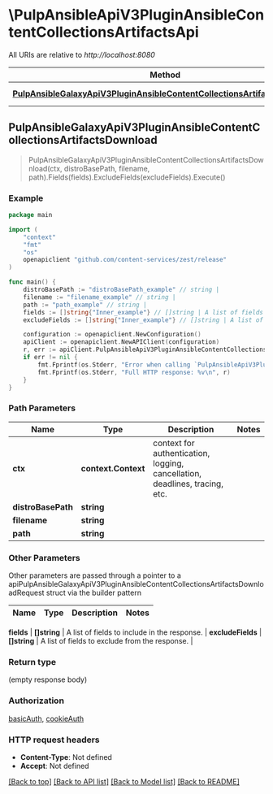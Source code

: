 # \PulpAnsibleApiV3PluginAnsibleContentCollectionsArtifactsApi

All URIs are relative to *http://localhost:8080*

Method | HTTP request | Description
------------- | ------------- | -------------
[**PulpAnsibleGalaxyApiV3PluginAnsibleContentCollectionsArtifactsDownload**](PulpAnsibleApiV3PluginAnsibleContentCollectionsArtifactsApi.md#PulpAnsibleGalaxyApiV3PluginAnsibleContentCollectionsArtifactsDownload) | **Get** /pulp_ansible/galaxy/{path}/api/v3/plugin/ansible/content/{distro_base_path}/collections/artifacts/{filename} | 



## PulpAnsibleGalaxyApiV3PluginAnsibleContentCollectionsArtifactsDownload

> PulpAnsibleGalaxyApiV3PluginAnsibleContentCollectionsArtifactsDownload(ctx, distroBasePath, filename, path).Fields(fields).ExcludeFields(excludeFields).Execute()





### Example

```go
package main

import (
    "context"
    "fmt"
    "os"
    openapiclient "github.com/content-services/zest/release"
)

func main() {
    distroBasePath := "distroBasePath_example" // string | 
    filename := "filename_example" // string | 
    path := "path_example" // string | 
    fields := []string{"Inner_example"} // []string | A list of fields to include in the response. (optional)
    excludeFields := []string{"Inner_example"} // []string | A list of fields to exclude from the response. (optional)

    configuration := openapiclient.NewConfiguration()
    apiClient := openapiclient.NewAPIClient(configuration)
    r, err := apiClient.PulpAnsibleApiV3PluginAnsibleContentCollectionsArtifactsApi.PulpAnsibleGalaxyApiV3PluginAnsibleContentCollectionsArtifactsDownload(context.Background(), distroBasePath, filename, path).Fields(fields).ExcludeFields(excludeFields).Execute()
    if err != nil {
        fmt.Fprintf(os.Stderr, "Error when calling `PulpAnsibleApiV3PluginAnsibleContentCollectionsArtifactsApi.PulpAnsibleGalaxyApiV3PluginAnsibleContentCollectionsArtifactsDownload``: %v\n", err)
        fmt.Fprintf(os.Stderr, "Full HTTP response: %v\n", r)
    }
}
```

### Path Parameters


Name | Type | Description  | Notes
------------- | ------------- | ------------- | -------------
**ctx** | **context.Context** | context for authentication, logging, cancellation, deadlines, tracing, etc.
**distroBasePath** | **string** |  | 
**filename** | **string** |  | 
**path** | **string** |  | 

### Other Parameters

Other parameters are passed through a pointer to a apiPulpAnsibleGalaxyApiV3PluginAnsibleContentCollectionsArtifactsDownloadRequest struct via the builder pattern


Name | Type | Description  | Notes
------------- | ------------- | ------------- | -------------



 **fields** | **[]string** | A list of fields to include in the response. | 
 **excludeFields** | **[]string** | A list of fields to exclude from the response. | 

### Return type

 (empty response body)

### Authorization

[basicAuth](../README.md#basicAuth), [cookieAuth](../README.md#cookieAuth)

### HTTP request headers

- **Content-Type**: Not defined
- **Accept**: Not defined

[[Back to top]](#) [[Back to API list]](../README.md#documentation-for-api-endpoints)
[[Back to Model list]](../README.md#documentation-for-models)
[[Back to README]](../README.md)

